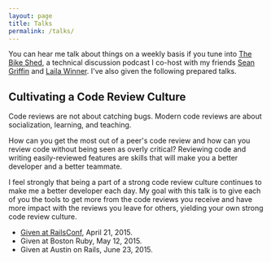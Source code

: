 ```yaml
---
layout: page
title: Talks
permalink: /talks/
---
```


You can hear me talk about things on a weekly basis if you tune into [The Bike
Shed], a technical discussion podcast I co-host with my friends [Sean Griffin]
and [Laila Winner]. I've also given the following prepared talks.

[The Bike Shed]: http://bikeshed.fm
[Sean Griffin]: https://twitter.com/sgrif
[Laila Winner]: https://twitter.com/malandr1na

## Cultivating a Code Review Culture

Code reviews are not about catching bugs. Modern code reviews are about
socialization, learning, and teaching.

How can you get the most out of a peer's code review and how can you review code
without being seen as overly critical? Reviewing code and writing
easily-reviewed features are skills that will make you a better developer and a
better teammate.

I feel strongly that being a part of a strong code review culture continues to
make me a better developer each day. My goal with this talk is to give each of
you the tools to get more from the code reviews you receive and have more impact
with the reviews you leave for others, yielding your own strong code review
culture.

* [Given at RailsConf][railsconf], April 21, 2015.
* Given at Boston Ruby, May 12, 2015.
* Given at Austin on Rails, June 23, 2015.

[railsconf]: https://www.youtube.com/watch?v=PJjmw9TRB7s
